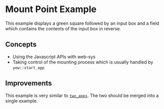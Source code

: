 # Mount Point Example

This example displays a green square followed by an input box and a field
which contains the contents of the input box in reverse.

## Concepts

- Using the Javascript APIs with web-sys
- Taking control of the mounting process which is usually handled by `yew::start_app`

## Improvements

This example is very similar to [`two_apps`](../two_apps).
The two should be merged into a single example.

